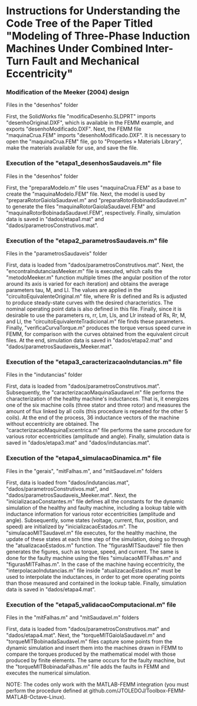 # Instructions for Understanding the Code Tree of the Paper Titled "Modeling of Three-Phase Induction Machines Under Combined Inter-Turn Fault and Mechanical Eccentricity"

### Modification of the Meeker (2004) design
Files in the "desenhos" folder

First, the SolidWorks file "modificaDesenho.SLDPRT" imports "desenhoOriginal.DXF", which is available in the FEMM example, and exports "desenhoModificado.DXF". Next, the FEMM file "maquinaCrua.FEM" imports "desenhoModificado.DXF". It is necessary to open the "maquinaCrua.FEM" file, go to "Properties » Materials Library", make the materials available for use, and save the file.

### Execution of the "etapa1_desenhosSaudaveis.m" file
Files in the "desenhos" folder

First, the "preparaModelo.m" file uses "maquinaCrua.FEM" as a base to create the "maquinaModelo.FEM" file. Next, the model is used by "preparaRotorGaiolaSaudavel.m" and "preparaRotorBobinadoSaudavel.m" to generate the files "maquinaRotorGaiolaSaudavel.FEM" and "maquinaRotorBobinadaSaudavel.FEM", respectively. Finally, simulation data is saved in "dados/etapa1.mat" and "dados/parametrosConstrutivos.mat".

### Execution of the "etapa2_parametrosSaudaveis.m" file
Files in the "parametrosSaudaveis" folder

First, data is loaded from "dados/parametrosConstrutivos.mat". Next, the "encontraIndutanciasMeeker.m" file is executed, which calls the "metodoMeeker.m" function multiple times (the angular position of the rotor around its axis is varied for each iteration) and obtains the average parameters tau, M, and Ll. The values are applied in the "circuitoEquivalenteOriginal.m" file, where Rr is defined and Rs is adjusted to produce steady-state curves with the desired characteristics. The nominal operating point data is also defined in this file. Finally, since it is desirable to use the parameters rs, rr, Lm, Lls, and Llr instead of Rs, Rr, M, and Ll, the "circuitoEquivalenteTradicional.m" file finds these parameters. Finally, "verificaCurvaTorque.m" produces the torque versus speed curve in FEMM, for comparison with the curves obtained from the equivalent circuit files. At the end, simulation data is saved in "dados/etapa2.mat" and "dados/parametrosSaudaveis_Meeker.mat".

### Execution of the "etapa3_caracterizacaoIndutancias.m" file
Files in the "indutancias" folder

First, data is loaded from "dados/parametrosConstrutivos.mat". Subsequently, the "caracterizacaoMaquinaSaudavel.m" file performs the characterization of the healthy machine's inductances. That is, it energizes one of the six machine coils (three stator and three rotor) and measures the amount of flux linked by all coils (this procedure is repeated for the other 5 coils). At the end of the process, 36 inductance vectors of the machine without eccentricity are obtained. The "caracterizacaoMaquinaExcentrica.m" file performs the same procedure for various rotor eccentricities (amplitude and angle). Finally, simulation data is saved in "dados/etapa3.mat" and "dados/indutancias.mat".

### Execution of the "etapa4_simulacaoDinamica.m" file
Files in the "gerais", "mitFalhas.m", and "mitSaudavel.m" folders

First, data is loaded from "dados/indutancias.mat", "dados/parametrosConstrutivos.mat", and "dados/parametrosSaudaveis_Meeker.mat". Next, the "inicializacaoConstantes.m" file defines all the constants for the dynamic simulation of the healthy and faulty machine, including a lookup table with inductance information for various rotor eccentricities (amplitude and angle). Subsequently, some states (voltage, current, flux, position, and speed) are initialized by "inicializacaoEstados.m". The "simulacaoMITSaudavel.m" file executes, for the healthy machine, the update of these states at each time step of the simulation, doing so through the "atualizacaoEstados.m" function. The "figurasMITSaudavel" file then generates the figures, such as torque, speed, and current. The same is done for the faulty machine using the files "simulacaoMITFalhas.m" and "figurasMITFalhas.m". In the case of the machine having eccentricity, the "interpolacaoIndutancias.m" file inside "atualizacaoEstados.m" must be used to interpolate the inductances, in order to get more operating points than those measured and contained in the lookup table. Finally, simulation data is saved in "dados/etapa4.mat".

### Execution of the "etapa5_validacaoComputacional.m" file
Files in the "mitFalhas.m" and "mitSaudavel.m" folders

First, data is loaded from "dados/parametrosConstrutivos.mat" and "dados/etapa4.mat". Next, the "torqueMITGaiolaSaudavel.m" and "torqueMITBobinadaSaudavel.m" files capture some points from the dynamic simulation and insert them into the machines drawn in FEMM to compare the torques produced by the mathematical model with those produced by finite elements. The same occurs for the faulty machine, but the "torqueMITBobinadaFalhas.m" file adds the faults in FEMM and executes the numerical simulation.

NOTE: The codes only work with the MATLAB-FEMM integration (you must perform the procedure defined at github.com/JTOLEDOJ/Toolbox-FEMM-MATLAB-Octave-Linux).

